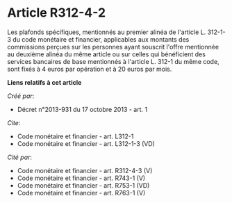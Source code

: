 # Article R312-4-2

Les plafonds spécifiques, mentionnés au premier alinéa de l'article L. 312-1-3 du code monétaire et financier, applicables
aux montants des commissions perçues sur les personnes ayant souscrit l'offre mentionnée au deuxième alinéa du même article
ou sur celles qui bénéficient des services bancaires de base mentionnés à l'article L. 312-1 du même code, sont fixés à 4
euros par opération et à 20 euros par mois.

**Liens relatifs à cet article**

_Créé par_:

  - Décret n°2013-931 du 17 octobre 2013 - art. 1

_Cite_:

  - Code monétaire et financier - art. L312-1
  - Code monétaire et financier - art. L312-1-3 (VD)

_Cité par_:

  - Code monétaire et financier - art. R312-4-3 (V)
  - Code monétaire et financier - art. R743-1 (V)
  - Code monétaire et financier - art. R753-1 (VD)
  - Code monétaire et financier - art. R763-1 (V)
